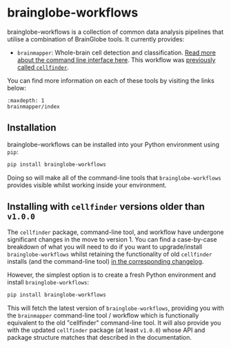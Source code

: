 # brainglobe-workflows

brainglobe-workflows is a collection of common data analysis pipelines that utilise a combination of BrainGlobe tools.
It currently provides:

- `brainmapper`: Whole-brain cell detection and classification. [Read more about the command line interface here](brainmapper/index.md). This workflow was [previously called `cellfinder`](/blog/version1/core_and_napari_merge.md).

You can find more information on each of these tools by visiting the links below:

```{toctree}
:maxdepth: 1
brainmapper/index
```

## Installation

brainglobe-workflows can be installed into your Python environment using `pip`:

```bash
pip install brainglobe-workflows
```

Doing so will make all of the command-line tools that `brainglobe-workflows` provides visible whilst working inside your environment.

## Installing with `cellfinder` versions older than `v1.0.0`

The `cellfinder` package, command-line tool, and workflow have undergone significant changes in the move to version 1.
You can find a case-by-case breakdown of what you will need to do if you want to upgrade/install `brainglobe-workflows` whilst retaining the functionality of old `cellfinder` installs (and the command-line tool) [in the corresponding changelog](/community/releases/v1/cellfinder-migration.md).

However, the simplest option is to create a fresh Python environment and install `brainglobe-workflows`:

```bash
pip install brainglobe-workflows
```
This will fetch the latest version of `brainglobe-workflows`, providing you with the `brainmapper` command-line tool / workflow which is functionally equivalent to the old "cellfinder" command-line tool.
It will also provide you with the updated `cellfinder` package (at least `v1.0.0`) whose API and package structure matches that described in the documentation.
